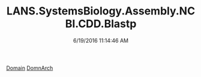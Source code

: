 ﻿---
title: LANS.SystemsBiology.Assembly.NCBI.CDD.Blastp
date: 6/19/2016 11:14:46 AM
---

[Domain](T-LANS.SystemsBiology.Assembly.NCBI.CDD.Blastp.Domain.html)
[DomnArch](T-LANS.SystemsBiology.Assembly.NCBI.CDD.Blastp.DomnArch.html)
